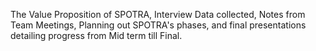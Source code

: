 The Value Proposition of SPOTRA, Interview Data collected, Notes from Team Meetings, Planning out SPOTRA's phases, and final presentations detailing progress from Mid term till Final. 
